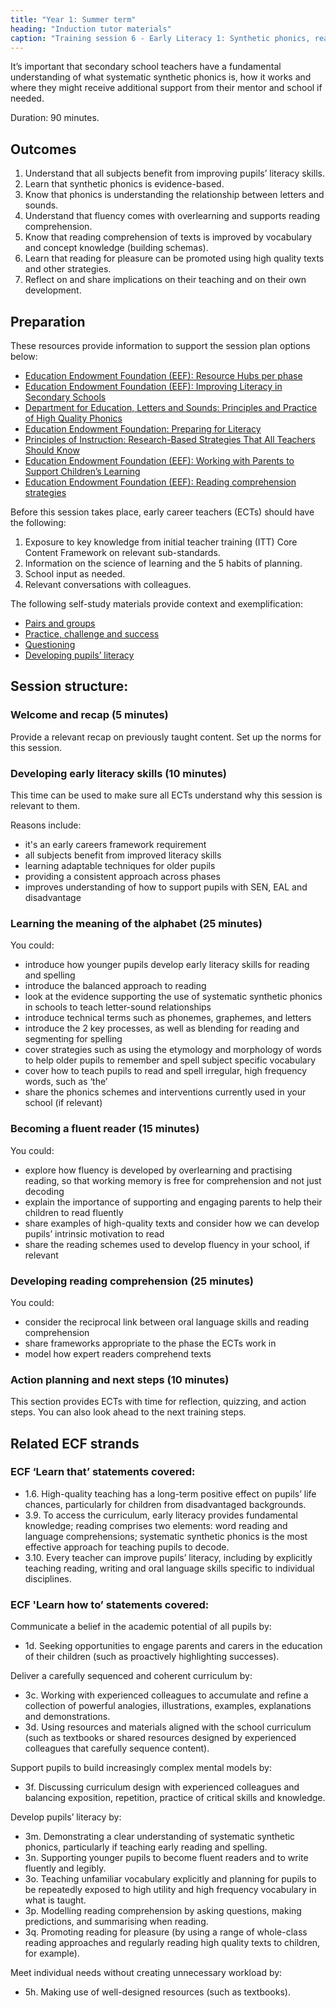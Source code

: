 ```yaml
---
title: "Year 1: Summer term"
heading: "Induction tutor materials"
caption: "Training session 6 - Early Literacy 1: Synthetic phonics, reading fluency and comprehension"
---
```


It’s important that secondary school teachers have a fundamental understanding of what systematic synthetic phonics is, how it works and where they might receive additional support from their mentor and school if needed.

Duration: 90 minutes.

## Outcomes

1. Understand that all subjects benefit from improving pupils’ literacy skills.
2. Learn that synthetic phonics is evidence-based.
3. Know that phonics is understanding the relationship between letters and sounds.
4. Understand that fluency comes with overlearning and supports reading comprehension.
5. Know that reading comprehension of texts is improved by vocabulary and concept knowledge (building schemas).
6. Learn that reading for pleasure can be promoted using high quality texts and other strategies.
7. Reflect on and share implications on their teaching and on their own development.

## Preparation

These resources provide information to support the session plan options below:

- [Education Endowment Foundation (EEF): Resource Hubs per phase](https://educationendowmentfoundation.org.uk/education-evidence)
- [Education Endowment Foundation (EEF): Improving Literacy in Secondary Schools](https://educationendowmentfoundation.org.uk/education-evidence/guidance-reports/literacy-ks3-ks4)
- [Department for Education, Letters and Sounds: Principles and Practice of High Quality Phonics](https://assets.publishing.service.gov.uk/government/uploads/system/uploads/attachment_data/file/190599/Letters_and_Sounds_-_DFES-00281-2007.pdf)
- [Education Endowment Foundation: Preparing for Literacy](https://educationendowmentfoundation.org.uk/education-evidence/guidance-reports/literacy-early-years)
- [Principles of Instruction: Research-Based Strategies That All Teachers Should Know](https://www.aft.org/sites/default/files/Rosenshine.pdf)
- [Education Endowment Foundation (EEF): Working with Parents to Support Children’s Learning](https://educationendowmentfoundation.org.uk/education-evidence/guidance-reports/supporting-parents)
- [Education Endowment Foundation (EEF): Reading comprehension strategies](https://educationendowmentfoundation.org.uk/education-evidence/teaching-learning-toolkit/reading-comprehension-strategies)

Before this session takes place, early career teachers (ECTs) should have the following:

1. Exposure to key knowledge from initial teacher training (ITT) Core Content Framework on relevant sub-standards.
2. Information on the science of learning and the 5 habits of planning.
3. School input as needed.
4. Relevant conversations with colleagues.

The following self-study materials provide context and exemplification:

- [Pairs and groups](/ambition-institute/year-1-behaviour/autumn-week-11-ect-video)
- [Practice, challenge and success](/ambition-institute/year-1-instruction/spring-week-7-ect-video)
- [Questioning](/ambition-institute/year-1-instruction/spring-week-10-ect-video)
- [Developing pupils’ literacy](/ambition-institute/year-1-subject/summer-week-7-ect-video)

## Session structure:

### Welcome and recap (5 minutes)

Provide a relevant recap on previously taught content. Set up the norms for this session.

### Developing early literacy skills (10 minutes)

This time can be used to make sure all ECTs understand why this session is relevant to them.

Reasons include:

- it's an early careers framework requirement
- all subjects benefit from improved literacy skills
- learning adaptable techniques for older pupils
- providing a consistent approach across phases
- improves understanding of how to support pupils with SEN, EAL and disadvantage

### Learning the meaning of the alphabet (25 minutes) 

You could:

- introduce how younger pupils develop early literacy skills for reading and spelling
- introduce the balanced approach to reading
- look at the evidence supporting the use of systematic synthetic phonics in schools to teach letter-sound relationships
- introduce technical terms such as phonemes, graphemes, and letters
- introduce the 2 key processes, as well as blending for reading and segmenting for spelling
- cover strategies such as using the etymology and morphology of words to help older pupils to remember and spell subject specific vocabulary
- cover how to teach pupils to read and spell irregular, high frequency words, such as ‘the’
- share the phonics schemes and interventions currently used in your school (if relevant)

### Becoming a fluent reader (15 minutes) 

You could:

- explore how fluency is developed by overlearning and practising reading, so that working memory is free for comprehension and not just decoding
- explain the importance of supporting and engaging parents to help their children to read fluently
- share examples of high-quality texts and consider how we can develop pupils’ intrinsic motivation to read
- share the reading schemes used to develop fluency in your school, if relevant

### Developing reading comprehension (25 minutes)

You could:

- consider the reciprocal link between oral language skills and reading comprehension
- share frameworks appropriate to the phase the ECTs work in
- model how expert readers comprehend texts 


### Action planning and next steps (10 minutes) 

This section provides ECTs with time for reflection, quizzing, and action steps. You can also look ahead to the next training steps.  

## Related ECF strands

### ECF ‘Learn that’ statements covered:

- 1.6. High-quality teaching has a long-term positive effect on pupils’ life chances, particularly for children from disadvantaged backgrounds.
- 3.9. To access the curriculum, early literacy provides fundamental knowledge; reading comprises two elements: word reading and language comprehensions; systematic synthetic phonics is the most effective approach for teaching pupils to decode.
- 3.10. Every teacher can improve pupils’ literacy, including by explicitly teaching reading, writing and oral language skills specific to individual disciplines.

### ECF 'Learn how to’ statements covered: 

Communicate a belief in the academic potential of all pupils by:

- 1d. Seeking opportunities to engage parents and carers in the education of their children (such as proactively highlighting successes).

Deliver a carefully sequenced and coherent curriculum by:

- 3c. Working with experienced colleagues to accumulate and refine a collection of powerful analogies, illustrations, examples, explanations and demonstrations.
- 3d. Using resources and materials aligned with the school curriculum (such as textbooks or shared resources designed by experienced colleagues that carefully sequence content).

Support pupils to build increasingly complex mental models by:

- 3f. Discussing curriculum design with experienced colleagues and balancing exposition, repetition, practice of critical skills and knowledge.

Develop pupils’ literacy by:

- 3m. Demonstrating a clear understanding of systematic synthetic phonics, particularly if teaching early reading and spelling.
- 3n. Supporting younger pupils to become fluent readers and to write fluently and legibly.
- 3o. Teaching unfamiliar vocabulary explicitly and planning for pupils to be repeatedly exposed to high utility and high frequency vocabulary in what is taught.
- 3p. Modelling reading comprehension by asking questions, making predictions, and summarising when reading.
- 3q. Promoting reading for pleasure (by using a range of whole-class reading approaches and regularly reading high quality texts to children, for example).

Meet individual needs without creating unnecessary workload by:

- 5h. Making use of well-designed resources (such as textbooks).